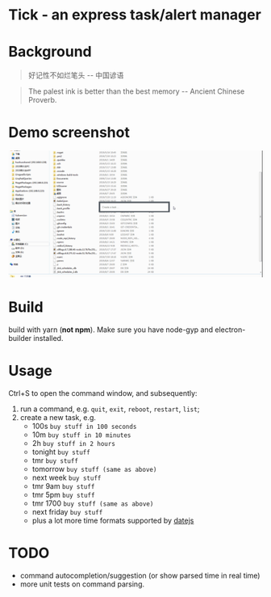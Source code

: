 Tick - an express task/alert manager
====================================

# Background

> 好记性不如烂笔头 -- 中国谚语

> The palest ink is better than the best memory -- Ancient Chinese Proverb.

# Demo screenshot

![Screenshot](tick.gif)

# Build

build with yarn (**not npm**). Make sure you have node-gyp and electron-builder installed.

# Usage

Ctrl+S to open the command window, and subsequently:

1. run a command, e.g. `quit`, `exit`, `reboot`, `restart`, `list`;
2. create a new task, e.g.
   - 100s `buy stuff in 100 seconds`
   - 10m `buy stuff in 10 minutes`
   - 2h `buy stuff in 2 hours`
   - tonight `buy stuff`
   - tmr `buy stuff`
   - tomorrow `buy stuff (same as above)`
   - next week `buy stuff`
   - tmr 9am `buy stuff`
   - tmr 5pm `buy stuff`
   - tmr 1700 `buy stuff (same as above)`
   - next friday `buy stuff`
   - plus a lot more time formats supported by [datejs](https://github.com/datejs/Datejs#parsing)


# TODO

* command autocompletion/suggestion (or show parsed time in real time)
* more unit tests on command parsing.


